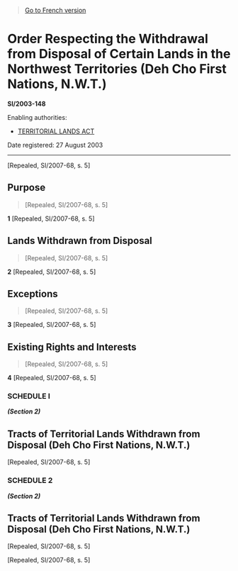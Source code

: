 > [Go to French version](/fr/Règlements/Textes%20réglementaires/2003/148.md)

# Order Respecting the Withdrawal from Disposal of Certain Lands in the Northwest Territories (Deh Cho First Nations, N.W.T.)

**SI/2003-148**

Enabling authorities: 
- [TERRITORIAL LANDS ACT](/en/Acts/Revised%20Statutes%20of%20Canada/T/T-7.md)

Date registered: 27 August 2003

----------


[Repealed, SI/2007-68, s. 5]



## Purpose
> [Repealed, SI/2007-68, s. 5]



**1** [Repealed, SI/2007-68, s. 5]




## Lands Withdrawn from Disposal
> [Repealed, SI/2007-68, s. 5]



**2** [Repealed, SI/2007-68, s. 5]




## Exceptions
> [Repealed, SI/2007-68, s. 5]



**3** [Repealed, SI/2007-68, s. 5]




## Existing Rights and Interests
> [Repealed, SI/2007-68, s. 5]



**4** [Repealed, SI/2007-68, s. 5]




### **SCHEDULE I** 
***(Section 2)***
## Tracts of Territorial Lands Withdrawn from Disposal (Deh Cho First Nations, N.W.T.)
[Repealed, SI/2007-68, s. 5]




### **SCHEDULE 2** 
***(Section 2)***
## Tracts of Territorial Lands Withdrawn from Disposal (Deh Cho First Nations, N.W.T.)
[Repealed, SI/2007-68, s. 5]


[Repealed, SI/2007-68, s. 5]


